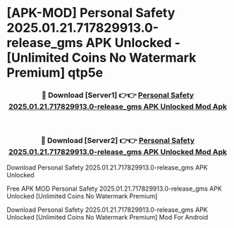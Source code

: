# [APK-MOD] Personal Safety 2025.01.21.717829913.0-release_gms APK Unlocked - [Unlimited Coins No Watermark Premium] qtp5e



<div align="center">
<h3>🔴 Download [Server1] 👉👉 <a href="https://momento.my/?title=Personal_Safety_2025.01.21.717829913.0-release_gms_APK_Unlocked">Personal Safety 2025.01.21.717829913.0-release_gms APK Unlocked Mod Apk</a></h3><br>

<h3>🔴 Download [Server2] 👉👉 <a href="https://momento.my/?title=Personal_Safety_2025.01.21.717829913.0-release_gms_APK_Unlocked">Personal Safety 2025.01.21.717829913.0-release_gms APK Unlocked Mod Apk</a></h3>
</div>



Download Personal Safety 2025.01.21.717829913.0-release_gms APK Unlocked 

Free APK MOD Personal Safety 2025.01.21.717829913.0-release_gms APK Unlocked [Unlimited Coins No Watermark Premium]

Download Personal Safety 2025.01.21.717829913.0-release_gms APK Unlocked [Unlimited Coins No Watermark Premium] Mod For Android
